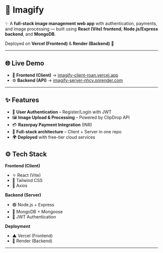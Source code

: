 # 📸 Imagify  

✨ A **full-stack image management web app** with authentication, payments, and image processing — built using **React (Vite) frontend**, **Node.js/Express backend**, and **MongoDB**.  

Deployed on **Vercel (Frontend)** & **Render (Backend)** 🚀  

---

## 🌐 Live Demo  

- 🎨 **Frontend (Client)** → [imagify-client-roan.vercel.app](https://imagify-client-roan.vercel.app)  
- ⚙️ **Backend (API)** → [imagify-server-nhcv.onrender.com](https://imagify-server-nhcv.onrender.com)  

---

## ✨ Features  

- 🔐 **User Authentication** – Register/Login with JWT  
- 🖼️ **Image Upload & Processing** – Powered by ClipDrop API  
- 💳 **Razorpay Payment Integration** (INR)  
- 📂 **Full-stack architecture** – Client + Server in one repo  
- 🌍 **Deployed** with free-tier cloud services  

## ⚙️ Tech Stack  

**Frontend (Client)**  
- ⚛️ React (Vite)  
- 🎨 Tailwind CSS  
- 📡 Axios  

**Backend (Server)**  
- 🟢 Node.js + Express  
- 🍃 MongoDB + Mongoose  
- 🔑 JWT Authentication  

**Deployment**  
- ▲ Vercel (Frontend)  
- 🚀 Render (Backend)  

---
